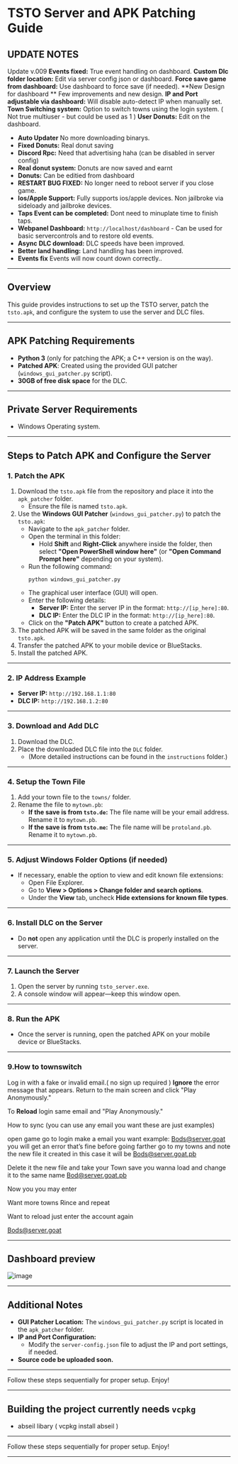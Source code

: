 # TSTO Server and APK Patching Guide

## UPDATE NOTES

Update v.009
**Events fixed:** True event handling on dashboard.
**Custom Dlc folder location:** Edit via server config json or dashboard.
**Force save game from dashboard:** Use dashboard to force save (if needed).
**New Design for dashboard ** Few improvements and new design.
**IP and Port adjustable via dashboard:** Will disable auto-detect IP when manually set.
**Town Switching system:** Option to switch towns using the login system. ( Not true multiuser - but could be used as 1 )
**User Donuts:** Edit on the dashboard.
- **Auto Updater** No more downloading binarys.
- **Fixed Donuts:** Real donut saving
- **Discord Rpc:** Need that advertising haha (can be disabled in server config)
- **Real donut system:** Donuts are now saved and earnt
- **Donuts:** Can be editied from dashboard
- **RESTART BUG FIXED:** No longer need to reboot server if you close game.
- **Ios/Apple Support:** Fully supports ios/apple devices. Non jailbroke via sideloady and jailbroke devices.
- **Taps Event can be completed:** Dont need to minuplate time to finish taps.
- **Webpanel Dashboard:** ``http://localhost/dashboard`` - Can be used for basic servercontrols and to restore old events.
- **Async DLC download:** DLC speeds have been improved.
- **Better land handling:** Land handling has been improved.
- **Events fix** Events will now count down correctly..
---

## Overview
This guide provides instructions to set up the TSTO server, patch the `tsto.apk`, and configure the system to use the server and DLC files.

---

## APK Patching Requirements
- **Python 3** (only for patching the APK; a C++ version is on the way).
- **Patched APK**: Created using the provided GUI patcher (`windows_gui_patcher.py` script).
- **30GB of free disk space** for the DLC.

---


## Private Server Requirements
- Windows Operating system.
  
---

## Steps to Patch APK and Configure the Server

### 1. Patch the APK
1. Download the `tsto.apk` file from the repository and place it into the `apk_patcher` folder.
   - Ensure the file is named `tsto.apk`.
2. Use the **Windows GUI Patcher** (`windows_gui_patcher.py`) to patch the `tsto.apk`:
   - Navigate to the `apk_patcher` folder.
   - Open the terminal in this folder:
     - Hold **Shift** and **Right-Click** anywhere inside the folder, then select **"Open PowerShell window here"** (or **"Open Command Prompt here"** depending on your system).
   - Run the following command:
     ```
     python windows_gui_patcher.py
     ```
   - The graphical user interface (GUI) will open.
   - Enter the following details:
     - **Server IP:** Enter the server IP in the format: `http://[ip_here]:80`.
     - **DLC IP:** Enter the DLC IP in the format: `http://[ip_here]:80`.
   - Click on the **"Patch APK"** button to create a patched APK.
3. The patched APK will be saved in the same folder as the original `tsto.apk`.
4. Transfer the patched APK to your mobile device or BlueStacks.
5. Install the patched APK.



---

### 2. IP Address Example
- **Server IP:** `http://192.168.1.1:80`
- **DLC IP:** `http://192.168.1.2:80`

---

### 3. Download and Add DLC
1. Download the DLC.
2. Place the downloaded DLC file into the `DLC` folder.
   - (More detailed instructions can be found in the `instructions` folder.)

---

### 4. Setup the Town File
1. Add your town file to the `towns/` folder.
2. Rename the file to `mytown.pb`:
   - **If the save is from `tsto.de`:** The file name will be your email address. Rename it to `mytown.pb`.
   - **If the save is from `tsto.me`:** The file name will be `protoland.pb`. Rename it to `mytown.pb`.

---

### 5. Adjust Windows Folder Options (if needed)
- If necessary, enable the option to view and edit known file extensions:
  - Open File Explorer.
  - Go to **View > Options > Change folder and search options**.
  - Under the **View** tab, uncheck **Hide extensions for known file types**.

---

### 6. Install DLC on the Server
- Do **not** open any application until the DLC is properly installed on the server.

---

### 7. Launch the Server
1. Open the server by running `tsto_server.exe`.
2. A console window will appear—keep this window open.

---

### 8. Run the APK
- Once the server is running, open the patched APK on your mobile device or BlueStacks.

---


### 9.How to townswitch

Log in with a fake or invalid email.( no sign up required )
**Ignore** the error message that appears.
Return to the main screen and click "Play Anonymously."

To **Reload** login same email and "Play Anonymously."

How to sync (you can use any email you want these are just examples) 

open game go to login make a email you want example: Bods@server.goat you will get an error that’s fine before going farther go to my towns and note the new file it created in this case it will be Bods@server.goat.pb

 Delete it the new file and take your Town save you wanna load and change it to the same name Bod@server.goat.pb

Now you you may enter 

Want more towns Rince and repeat

Want to reload just enter the account again 

Bods@server.goat 

---

## Dashboard preview

![image](https://github.com/user-attachments/assets/cf0d7de6-1c9a-4350-a408-352cbcffebf4)

---

## Additional Notes
- **GUI Patcher Location:** The `windows_gui_patcher.py` script is located in the `apk_patcher` folder.
- **IP and Port Configuration:**
  - Modify the `server-config.json` file to adjust the IP and port settings, if needed.
- **Source code be uploaded soon.**
---

Follow these steps sequentially for proper setup. Enjoy!

---

## Building the project currently needs `vcpkg` 
- abseil libary
  ( vcpkg install abseil )
---




Follow these steps sequentially for proper setup. Enjoy!

---
